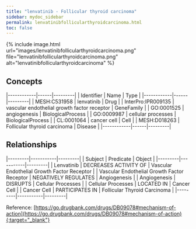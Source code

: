 ```yaml
---
title: "lenvatinib - Follicular thyroid carcinoma"
sidebar: mydoc_sidebar
permalink: lenvatinibfollicularthyroidcarcinoma.html
toc: false 
---
```


{% include image.html url="images/lenvatinibfollicularthyroidcarcinoma.png" file="lenvatinibfollicularthyroidcarcinoma.png" alt="lenvatinibfollicularthyroidcarcinoma" %}

## Concepts

|------------|------|---------|
| Identifier | Name | Type    |
|------------|------|---------|
| MESH:C531958 | lenvatinib | Drug |
| InterPro:IPR009135 | vascular endothelial growth factor receptor | GeneFamily |
| GO:0001525 | angiogenesis | BiologicalProcess |
| GO:0009987 | cellular processes | BiologicalProcess |
| CL:0001064 | cancer cell | Cell |
| MESH:D018263 | Follicular thyroid carcinoma | Disease |
|------------|------|---------|

## Relationships

|---------|-----------|---------|
| Subject | Predicate | Object  |
|---------|-----------|---------|
| Lenvatinib | DECREASES ACTIVITY OF | Vascular Endothelial Growth Factor Receptor |
| Vascular Endothelial Growth Factor Receptor | NEGATIVELY REGULATES | Angiogenesis |
| Angiogenesis | DISRUPTS | Cellular Processes |
| Cellular Processes | LOCATED IN | Cancer Cell |
| Cancer Cell | PARTICIPATES IN | Follicular Thyroid Carcinoma |
|---------|-----------|---------|

Reference: [https://go.drugbank.com/drugs/DB09078#mechanism-of-action](https://go.drugbank.com/drugs/DB09078#mechanism-of-action){:target="_blank"}